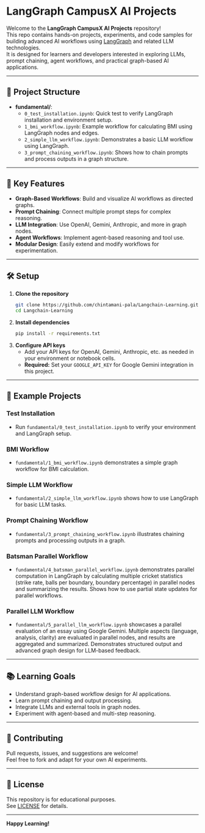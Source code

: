 # LangGraph CampusX AI Projects

Welcome to the **LangGraph CampusX AI Projects** repository!  
This repo contains hands-on projects, experiments, and code samples for building advanced AI workflows using [LangGraph](https://github.com/langchain-ai/langgraph) and related LLM technologies.  
It is designed for learners and developers interested in exploring LLMs, prompt chaining, agent workflows, and practical graph-based AI applications.

---

## 📂 Project Structure

- **fundamental/**:
  - `0_test_installation.ipynb`: Quick test to verify LangGraph installation and environment setup.
  - `1_bmi_workflow.ipynb`: Example workflow for calculating BMI using LangGraph nodes and edges.
  - `2_simple_llm_workflow.ipynb`: Demonstrates a basic LLM workflow using LangGraph.
  - `3_prompt_chaining_workflow.ipynb`: Shows how to chain prompts and process outputs in a graph structure.

---

## 🚀 Key Features

- **Graph-Based Workflows**: Build and visualize AI workflows as directed graphs.
- **Prompt Chaining**: Connect multiple prompt steps for complex reasoning.
- **LLM Integration**: Use OpenAI, Gemini, Anthropic, and more in graph nodes.
- **Agent Workflows**: Implement agent-based reasoning and tool use.
- **Modular Design**: Easily extend and modify workflows for experimentation.

---

## 🛠️ Setup

1. **Clone the repository**
   ```sh
   git clone https://github.com/chintamani-pala/Langchain-Learning.git
   cd Langchain-Learning
   ```
2. **Install dependencies**
   ```sh
   pip install -r requirements.txt
   ```
3. **Configure API keys**
   - Add your API keys for OpenAI, Gemini, Anthropic, etc. as needed in your environment or notebook cells.
   - **Required:** Set your `GOOGLE_API_KEY` for Google Gemini integration in this project.

---

## 📖 Example Projects

### Test Installation

- Run `fundamental/0_test_installation.ipynb` to verify your environment and LangGraph setup.

### BMI Workflow

- `fundamental/1_bmi_workflow.ipynb` demonstrates a simple graph workflow for BMI calculation.

### Simple LLM Workflow

- `fundamental/2_simple_llm_workflow.ipynb` shows how to use LangGraph for basic LLM tasks.

### Prompt Chaining Workflow

- `fundamental/3_prompt_chaining_workflow.ipynb` illustrates chaining prompts and processing outputs in a graph.

### Batsman Parallel Workflow

- `fundamental/4_batsman_parallel_workflow.ipynb` demonstrates parallel computation in LangGraph by calculating multiple cricket statistics (strike rate, balls per boundary, boundary percentage) in parallel nodes and summarizing the results. Shows how to use partial state updates for parallel workflows.

### Parallel LLM Workflow

- `fundamental/5_parallel_llm_workflow.ipynb` showcases a parallel evaluation of an essay using Google Gemini. Multiple aspects (language, analysis, clarity) are evaluated in parallel nodes, and results are aggregated and summarized. Demonstrates structured output and advanced graph design for LLM-based feedback.

---

## 📚 Learning Goals

- Understand graph-based workflow design for AI applications.
- Learn prompt chaining and output processing.
- Integrate LLMs and external tools in graph nodes.
- Experiment with agent-based and multi-step reasoning.

---

## 🤝 Contributing

Pull requests, issues, and suggestions are welcome!  
Feel free to fork and adapt for your own AI experiments.

---

## 📄 License

This repository is for educational purposes.  
See [LICENSE](LICENSE) for details.

---

**Happy Learning!**
